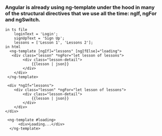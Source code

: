 
### Angular is already using ng-template under the hood in many of the structural directives that we use all the time: ngIf, ngFor and ngSwitch.

    in ts file
        loginText = 'Login';
        signUpText = 'Sign Up'; 
        lessons = ['Lesson 1', 'Lessons 2'];
    in html
      <ng-template [ngIf]="lessons" [ngIfElse]="loading">
       <div class="lesson" *ngFor="let lesson of lessons">
            <div class="lesson-detail">
                {{lesson | json}}
            </div>
        </div>
     </ng-template>
	 
     <div *ngIf="lessons">
        <div class="lesson" *ngFor="let lesson of lessons">
            <div class="lesson-detail">
                {{lesson | json}}
            </div>
        </div>
    </div>
     
	 <ng-template #loading>
          <div>Loading...</div>
      </ng-template>